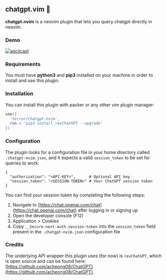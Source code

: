 ## chatgpt.vim 🤖

**chatgpt.nvim** is a neovim plugin that lets you query chatgpt directly in
neovim.

### Demo

[![asciicast](https://asciinema.org/a/kDqlcFdEH0W3aifrXn06mpoMh.svg)](https://asciinema.org/a/kDqlcFdEH0W3aifrXn06mpoMh)

### Requirements

You must have **python3** and **pip3** installed on your machine in order to
install and use this plugin.

### Installation

You can install this plugin with packer or any other vim plugin manager:

```lua
use({
  'terror/chatgpt.nvim',
  run = 'pip3 install revChatGPT --upgrade'
})
```

### Configuration

The plugin looks for a configuration file in your home directory called
`.chatgpt-nvim.json`, and it expects a valid `session_token` to be set for
queries to work:

```
{
  "authorization": "<API-KEY>",      # Optional API key
  "session_token": "<SESSION-TOKEN>" # Your ChatGPT session token
}
```

You can find your session token by completing the following steps:
1. Navigate to [https://chat.openai.com/chat](https://chat.openai.com/chat)
   after logging in or signing up
2. Open the developer console (F12)
3. Application > Cookies
4. Copy `__Secure-next-auth.session-token` into the `session_token` field
   present in the `.chatgpt-nvim.json` configuration file

### Credits

The underlying API wrapper this plugin uses (for now) is `revChatGPT`, which is
open source and can be found here:
[https://github.com/acheong08/ChatGPT](https://github.com/acheong08/ChatGPT).
